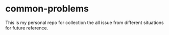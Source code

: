 # common-problems
This is my personal repo for collection the all issue from different situations for future reference.
